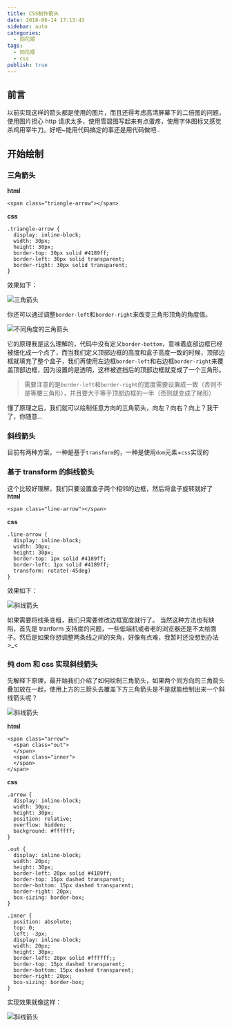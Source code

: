 ```yaml
---
title: CSS制作箭头
date: 2018-06-14 17:13:43
sidebar: auto
categories:
  - 同花顺
tags:
  - 同花顺
  - css
publish: true
---
```


## 前言

以前实现这样的箭头都是使用的图片，而且还得考虑高清屏幕下的二倍图的问题，使用图片担心 http 请求太多，使用雪碧图写起来有点蛋疼，使用字体图标又感觉杀鸡用宰牛刀。好吧~能用代码搞定的事还是用代码做吧..

## 开始绘制

### 三角箭头

**html**

```
<span class="triangle-arrow"></span>
```

**css**

```
.triangle-arrow {
  display: inline-block;
  width: 30px;
  height: 30px;
  border-top: 30px solid #4189ff;
  border-left: 30px solid transparent;
  border-right: 30px solid transparent;
}
```

效果如下：

![三角箭头](https://file.lantingshucheng.com/1528968041595.png)

你还可以通过调整`border-left`和`border-right`来改变三角形顶角的角度值。

![不同角度的三角箭头](https://file.lantingshucheng.com/1528968174691.png)

它的原理我是这么理解的，代码中没有定义`border-bottom`，意味着底部边框已经被细化成一个点了，而当我们定义顶部边框的高度和盒子高度一致的时候，顶部边框就填充了整个盒子，我们再使用左边框`border-left`和右边框`border-right`来覆盖顶部边框，因为设置的是透明，这样被遮挡后的顶部边框就变成了一个三角形。

> 需要注意的是`border-left`和`border-right`的宽度需要设置成一致（否则不是等腰三角形），并且要大于等于顶部边框的一半（否则就变成了梯形）

懂了原理之后，我们就可以绘制任意方向的三角箭头，向左？向右？向上？我干了，你随意...

### 斜线箭头

目前有两种方案，一种是基于`transform`的，一种是使用`dom`元素+`css`实现的

### 基于 transform 的斜线箭头

这个比较好理解，我们只要设置盒子两个相邻的边框，然后将盒子旋转就好了
**html**

```
<span class="line-arrow"></span>
```

**css**

```
.line-arrow {
  display: inline-block;
  width: 30px;
  height: 30px;
  border-top: 1px solid #4189ff;
  border-left: 1px solid #4189ff;
  transform: rotate(-45deg)
}
```

效果如下：

![斜线箭头](https://file.lantingshucheng.com/1528969782408.png)

如果需要将线条变粗，我们只需要修改边框宽度就行了。
当然这种方法也有缺陷，首先是 tranform 支持度的问题，一些低端机或者老的浏览器还是不太给面子。然后是如果你想调整两条线之间的夹角，好像有点难，我暂时还没想到办法>\_<

### 纯 dom 和 css 实现斜线箭头

先解释下原理，最开始我们介绍了如何绘制三角箭头，如果两个同方向的三角箭头叠加放在一起，使用上方的三箭头去覆盖下方三角箭头是不是就能绘制出来一个斜线箭头呢？

![斜线箭头](https://file.lantingshucheng.com/1528970382472.png)

**html**

```
<span class="arrow">
  <span class="out">
  </span>
  <span class="inner">
  </span>
</span>
```

**css**

```
.arrow {
  display: inline-block;
  width: 30px;
  height: 30px;
  position: relative;
  overflow: hidden;
  background: #ffffff;
}

.out {
  display: inline-block;
  width: 20px;
  height: 30px;
  border-left: 20px solid #4189ff;
  border-top: 15px dashed transparent;
  border-bottom: 15px dashed transparent;
  border-right: 20px;
  box-sizing: border-box;
}

.inner {
  position: absolute;
  top: 0;
  left: -3px;
  display: inline-block;
  width: 20px;
  height: 30px;
  border-left: 20px solid #ffffff;;
  border-top: 15px dashed transparent;
  border-bottom: 15px dashed transparent;
  border-right: 20px;
  box-sizing: border-box;
}
```

实现效果就像这样：

![斜线箭头](https://file.lantingshucheng.com/1528978826411.png)

